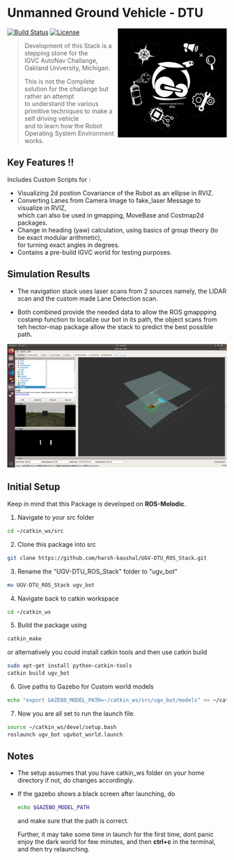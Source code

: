 # Unmanned Ground Vehicle - DTU
<img src="Images/Slack%20Logo.png" width="250" height="250" align="right"/>

[![Build Status](https://travis-ci.org/joemccann/dillinger.svg?branch=master)](https://travis-ci.org/joemccann/dillinger) [![License](https://img.shields.io/badge/License-BSD%203--Clause-blue.svg)](https://opensource.org/licenses/BSD-3-Clause) 

>Development of this Stack is a stepping stone for the \
>IGVC AutoNav Challange, Oakland University, Michigan.
>
>This is not the Complete solution for the challange but rather an attempt \
>to understand the various primitive techniques to make a self driving vehicle \
>and to learn how the Robot Operating System Environment works.

## Key Features !!
Includes Custom Scripts for :
  - Visualizing 2d postion Covariance of the Robot as an ellipse in RVIZ.
  - Converting Lanes from Camera Image to fake_laser Message to visualize in RVIZ,\
     which can also be used in gmapping, MoveBase and Costmap2d packages.
  - Change in heading (yaw) calculation, using basics of group theory (to be exact modular arithmetic), \
     for turning exact angles in degrees. 
  - Contains a pre-build IGVC world for testing purposes.

## Simulation Results
- The navigation stack uses laser scans from 2 sources namely, the LIDAR scan and the custom made Lane Detection scan.

- Both combined provide the needed data to allow the ROS gmappping costamp function to localize our bot in its path, the object scans from teh hector-map package   allow the stack to predict the best possible path.

![alt text](https://github.com/101vinayak/UGV-Centaur-NavStack/blob/main/launch/Images_launch/final_config.png)

## Initial Setup
Keep in mind that this Package is developed on **ROS-Melodic**.

1. Navigate to your src folder 
```sh 
cd ~/catkin_ws/src 
```
2. Clone this package into src
```sh
git clone https://github.com/harsh-kaushal/UGV-DTU_ROS_Stack.git
```
3. Rename the "UGV-DTU_ROS_Stack" folder to "ugv_bot"
```sh
mv UGV-DTU_ROS_Stack ugv_bot
```
4. Navigate back to catkin workspace
```sh
cd ~/catkin_ws
```
5. Build the package using
  ```sh
  catkin_make
  ```
  or alternatively you could install catkin tools and then use catkin build 
  ```sh
  sudo apt-get install python-catkin-tools
  catkin build ugv_bot 
  ```
6. Give paths to Gazebo for Custom world models
```sh
echo "export GAZEBO_MODEL_PATH=~/catkin_ws/src/ugv_bot/models" >> ~/catkin_ws/devel/setup.bash
```
7. Now you are all set to run the launch file.
```sh
source ~/catkin_ws/devel/setup.bash
roslaunch ugv_bot ugvbot_world.launch
```

## Notes
- The setup assumes that you have catkin_ws folder on your home directory if not, do changes accordingly.

- If the gazebo shows a black screen after launching, do
  ```sh
  echo $GAZEBO_MODEL_PATH 
  ```
  and make sure that the path is correct.

  Further, it may take some time in launch for the first time, dont panic enjoy the dark world for few minutes,
  and then  **ctrl+c** in the terminal, and then try relaunching.









